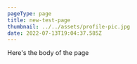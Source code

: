 ```yaml
---
pageType: page
title: new-test-page
thumbnail: ../../assets/profile-pic.jpg
date: 2022-07-13T19:04:37.585Z
---
```

Here's the body of the page